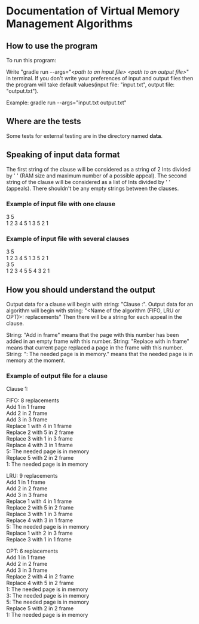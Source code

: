 # Documentation of Virtual Memory Management Algorithms

## How to use the program

To run this program:

Write "gradle run --args="*\<path to an input file\>* *\<path to an output file\>*" in terminal.
If you don't write your preferences of input and output files then the program will take default values(input file: "input.txt", output file: "output.txt").

Example: gradle run --args="input.txt output.txt"

## Where are the tests

Some tests for external testing are in the directory named **data**.

## Speaking of input data format

The first string of the clause will be considered as a string of 2 Ints divided by ' ' (RAM size and maximum number of a possible appeal).
The second string of the clause will be considered as a list of Ints divided by ' ' (appeals).
There shouldn't be any empty strings between the clauses.

### Example of input file with one clause

3 5\
1 2 3 4 5 1 3 5 2 1

### Example of input file with several clauses

3 5\
1 2 3 4 5 1 3 5 2 1\
3 5\
1 2 3 4 5 5 4 3 2 1

## How you should understand the output

Output data for a clause will begin with string: "Clause <Number of the clause in input>:".
Output data for an algorithm will begin with string: "<Name of the algorithm (FIFO, LRU or OPT)>: <Number of replacements> replacements"
Then there will be a string for each appeal in the clause.

String: "Add <Number of the page> in <Number of the frame> frame" means that the page with this number has been added in an empty frame with this number.
String: "Replace <Number of the replaced page> with <Number of the current page> in <Number of the frame> frame" means that current page replaced a page in the frame with this number.
String: "<Number of the page>: The needed page is in memory." means that the needed page is in memory at the moment.

### Example of output file for a clause

Clause 1:

FIFO: 8 replacements\
Add 1 in 1 frame\
Add 2 in 2 frame\
Add 3 in 3 frame\
Replace 1 with 4 in 1 frame\
Replace 2 with 5 in 2 frame\
Replace 3 with 1 in 3 frame\
Replace 4 with 3 in 1 frame\
5: The needed page is in memory\
Replace 5 with 2 in 2 frame\
1: The needed page is in memory

LRU: 9 replacements\
Add 1 in 1 frame\
Add 2 in 2 frame\
Add 3 in 3 frame\
Replace 1 with 4 in 1 frame\
Replace 2 with 5 in 2 frame\
Replace 3 with 1 in 3 frame\
Replace 4 with 3 in 1 frame\
5: The needed page is in memory\
Replace 1 with 2 in 3 frame\
Replace 3 with 1 in 1 frame

OPT: 6 replacements\
Add 1 in 1 frame\
Add 2 in 2 frame\
Add 3 in 3 frame\
Replace 2 with 4 in 2 frame\
Replace 4 with 5 in 2 frame\
1: The needed page is in memory\
3: The needed page is in memory\
5: The needed page is in memory\
Replace 5 with 2 in 2 frame\
1: The needed page is in memory